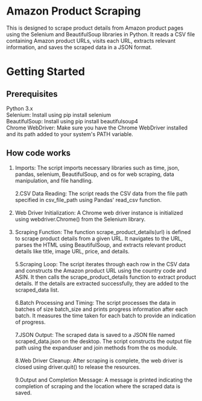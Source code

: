 # Amazon Product Scraping 

This is designed to scrape product details from Amazon product pages using the Selenium and BeautifulSoup libraries in Python. It reads a CSV file containing Amazon product URLs, visits each URL, extracts relevant information, and saves the scraped data in a JSON format.
# Getting Started
## Prerequisites
Python 3.x<br>
Selenium: Install using pip install selenium<br>
BeautifulSoup: Install using pip install beautifulsoup4<br>
Chrome WebDriver: Make sure you have the Chrome WebDriver installed and its path added to your system's PATH variable.
## How code works 
1. Imports: The script imports necessary libraries such as time, json, pandas, selenium, BeautifulSoup, and os for web scraping, data manipulation, and file handling.
<br><br>
2.CSV Data Reading: The script reads the CSV data from the file path specified in csv_file_path using Pandas' read_csv function.
<br><br>
3. Web Driver Initialization: A Chrome web driver instance is initialized using webdriver.Chrome() from the Selenium library.
<br><br>
4. Scraping Function: The function scrape_product_details(url) is defined to scrape product details from a given URL. It navigates to the URL, parses the HTML using BeautifulSoup, and extracts relevant product details like title, image URL, price, and details.
<br><br>
5.Scraping Loop: The script iterates through each row in the CSV data and constructs the Amazon product URL using the country code and ASIN. It then calls the scrape_product_details function to extract product details. If the details are extracted successfully, they are added to the scraped_data list.
<br><br>
6.Batch Processing and Timing: The script processes the data in batches of size batch_size and prints progress information after each batch. It measures the time taken for each batch to provide an indication of progress.
<br><br>
7.JSON Output: The scraped data is saved to a JSON file named scraped_data.json on the desktop. The script constructs the output file path using the expanduser and join methods from the os module.
<br><br>
8.Web Driver Cleanup: After scraping is complete, the web driver is closed using driver.quit() to release the resources.
<br><br>
9.Output and Completion Message: A message is printed indicating the completion of scraping and the location where the scraped data is saved.
